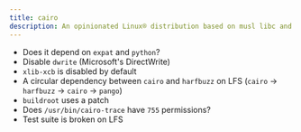 ```yaml
---
title: cairo
description: An opinionated Linux® distribution based on musl libc and toybox
---
```


- Does it depend on `expat` and `python`?
- Disable `dwrite` (Microsoft's DirectWrite)
- `xlib-xcb` is disabled by default
- A circular dependency between `cairo` and `harfbuzz` on LFS (`cairo` -> `harfbuzz` -> `cairo` -> `pango`)
- `buildroot` uses a patch
- Does `/usr/bin/cairo-trace` have `755` permissions?
- Test suite is broken on LFS
